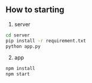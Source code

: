 ## How to starting

1. server
```bash
cd server
pip install -r requirement.txt
python app.py
```

2. app
```bash
npm install
npm start
```
